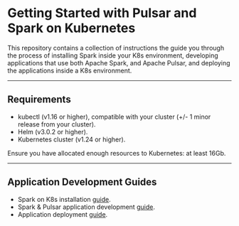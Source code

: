 # Getting Started with Pulsar and Spark on Kubernetes

This repository contains a collection of instructions the guide you through the process of installing Spark inside 
your K8s environment, developing applications that use both Apache Spark, and Apache Pulsar, and deploying the 
applications inside a K8s environment.

------------
Requirements
------------
- kubectl (v1.16 or higher), compatible with your cluster (+/- 1 minor release from your cluster).
- Helm (v3.0.2 or higher).
- Kubernetes cluster (v1.24 or higher).

Ensure you have allocated enough resources to Kubernetes: at least 16Gb.

---
Application Development Guides
---
- Spark on K8s installation [guide](docs/spark-operator-guide.md).
- Spark & Pulsar application development [guide](docs/development-guide.md).
- Application deployment [guide](docs/deployment-guide.md).